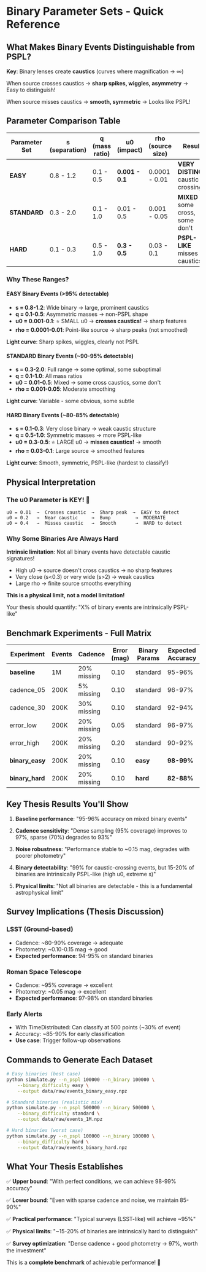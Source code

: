 # Binary Parameter Sets - Quick Reference

## What Makes Binary Events Distinguishable from PSPL?

**Key**: Binary lenses create **caustics** (curves where magnification → ∞)

When source crosses caustics → **sharp spikes, wiggles, asymmetry** → Easy to distinguish!

When source misses caustics → **smooth, symmetric** → Looks like PSPL!

## Parameter Comparison Table

| Parameter Set | s (separation) | q (mass ratio) | u0 (impact) | rho (source size) | **Result** |
|--------------|----------------|----------------|-------------|-------------------|------------|
| **EASY** | 0.8 - 1.2 | 0.1 - 0.5 | **0.001 - 0.1** | 0.0001 - 0.01 | **VERY DISTINCT** caustic crossings |
| **STANDARD** | 0.3 - 2.0 | 0.1 - 1.0 | 0.01 - 0.5 | 0.001 - 0.05 | **MIXED** some cross, some don't |
| **HARD** | 0.1 - 0.3 | 0.5 - 1.0 | **0.3 - 0.5** | 0.03 - 0.1 | **PSPL-LIKE** misses caustics |

### Why These Ranges?

#### EASY Binary Events (>95% detectable)
- **s = 0.8-1.2**: Wide binary → large, prominent caustics
- **q = 0.1-0.5**: Asymmetric masses → non-PSPL shape  
- **u0 = 0.001-0.1**: ⭐ SMALL u0 → **crosses caustics!** → sharp features
- **rho = 0.0001-0.01**: Point-like source → sharp peaks (not smoothed)

**Light curve**: Sharp spikes, wiggles, clearly not PSPL

#### STANDARD Binary Events (~90-95% detectable)
- **s = 0.3-2.0**: Full range → some optimal, some suboptimal
- **q = 0.1-1.0**: All mass ratios
- **u0 = 0.01-0.5**: Mixed → some cross caustics, some don't
- **rho = 0.001-0.05**: Moderate smoothing

**Light curve**: Variable - some obvious, some subtle

#### HARD Binary Events (~80-85% detectable)
- **s = 0.1-0.3**: Very close binary → weak caustic structure
- **q = 0.5-1.0**: Symmetric masses → more PSPL-like
- **u0 = 0.3-0.5**: ⭐ LARGE u0 → **misses caustics!** → smooth
- **rho = 0.03-0.1**: Large source → smoothed features

**Light curve**: Smooth, symmetric, PSPL-like (hardest to classify!)

## Physical Interpretation

### The u0 Parameter is KEY! 🔑

```
u0 = 0.01  →  Crosses caustic  →  Sharp peak  →  EASY to detect
u0 = 0.2   →  Near caustic     →  Bump         →  MODERATE
u0 = 0.4   →  Misses caustic   →  Smooth       →  HARD to detect
```

### Why Some Binaries Are Always Hard

**Intrinsic limitation**: Not all binary events have detectable caustic signatures!

- High u0 → source doesn't cross caustics → no sharp features
- Very close (s<0.3) or very wide (s>2) → weak caustics
- Large rho → finite source smooths everything

**This is a physical limit, not a model limitation!**

Your thesis should quantify: "X% of binary events are intrinsically PSPL-like"

## Benchmark Experiments - Full Matrix

| Experiment | Events | Cadence | Error (mag) | Binary Params | Expected Accuracy |
|-----------|--------|---------|-------------|---------------|-------------------|
| **baseline** | 1M | 20% missing | 0.10 | standard | 95-96% |
| cadence_05 | 200K | 5% missing | 0.10 | standard | 96-97% |
| cadence_30 | 200K | 30% missing | 0.10 | standard | 92-94% |
| error_low | 200K | 20% missing | 0.05 | standard | 96-97% |
| error_high | 200K | 20% missing | 0.20 | standard | 90-92% |
| **binary_easy** | 200K | 20% missing | 0.10 | **easy** | **98-99%** |
| **binary_hard** | 200K | 20% missing | 0.10 | **hard** | **82-88%** |

## Key Thesis Results You'll Show

1. **Baseline performance**: "95-96% accuracy on mixed binary events"

2. **Cadence sensitivity**: "Dense sampling (95% coverage) improves to 97%, sparse (70%) degrades to 93%"

3. **Noise robustness**: "Performance stable to ~0.15 mag, degrades with poorer photometry"

4. **Binary detectability**: "99% for caustic-crossing events, but 15-20% of binaries are intrinsically PSPL-like (high u0, extreme s)"

5. **Physical limits**: "Not all binaries are detectable - this is a fundamental astrophysical limit"

## Survey Implications (Thesis Discussion)

### LSST (Ground-based)
- Cadence: ~80-90% coverage → adequate
- Photometry: ~0.10-0.15 mag → good
- **Expected performance**: 94-95% on standard binaries

### Roman Space Telescope
- Cadence: ~95% coverage → excellent
- Photometry: ~0.05 mag → excellent
- **Expected performance**: 97-98% on standard binaries

### Early Alerts
- With TimeDistributed: Can classify at 500 points (~30% of event)
- Accuracy: ~85-90% for early classification
- **Use case**: Trigger follow-up observations

## Commands to Generate Each Dataset

```bash
# Easy binaries (best case)
python simulate.py --n_pspl 100000 --n_binary 100000 \
    --binary_difficulty easy \
    --output data/raw/events_binary_easy.npz

# Standard binaries (realistic mix)
python simulate.py --n_pspl 500000 --n_binary 500000 \
    --binary_difficulty standard \
    --output data/raw/events_1M.npz

# Hard binaries (worst case)
python simulate.py --n_pspl 100000 --n_binary 100000 \
    --binary_difficulty hard \
    --output data/raw/events_binary_hard.npz
```

## What Your Thesis Establishes

✅ **Upper bound**: "With perfect conditions, we can achieve 98-99% accuracy"

✅ **Lower bound**: "Even with sparse cadence and noise, we maintain 85-90%"

✅ **Practical performance**: "Typical surveys (LSST-like) will achieve ~95%"

✅ **Physical limits**: "~15-20% of binaries are intrinsically hard to distinguish"

✅ **Survey optimization**: "Dense cadence + good photometry → 97%, worth the investment"

This is a **complete benchmark** of achievable performance! 🎯
